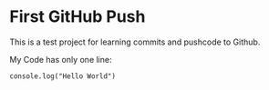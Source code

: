 # First GitHub Push

This is a test project for learning commits and pushcode to Github.

My Code has only one line:
```
console.log("Hello World")
```